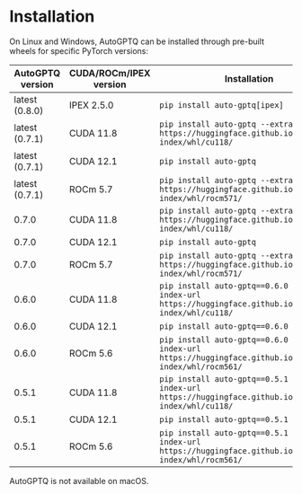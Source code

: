 # Installation

On Linux and Windows, AutoGPTQ can be installed through pre-built wheels for specific PyTorch versions:

| AutoGPTQ version | CUDA/ROCm/IPEX version | Installation                                                                                               | Built against PyTorch |
|------------------|-------------------|------------------------------------------------------------------------------------------------------------|-----------------------|
| latest (0.8.0)   | IPEX 2.5.0        | `pip install auto-gptq[ipex]`                                                                              | 2.5.0+cpu             |
| latest (0.7.1)   | CUDA 11.8         | `pip install auto-gptq --extra-index-url https://huggingface.github.io/autogptq-index/whl/cu118/`          | 2.2.1+cu118           |
| latest (0.7.1)   | CUDA 12.1         | `pip install auto-gptq`                                                                                    | 2.2.1+cu121           |
| latest (0.7.1)   | ROCm 5.7          | `pip install auto-gptq --extra-index-url https://huggingface.github.io/autogptq-index/whl/rocm571/`        | 2.2.1+rocm5.7         |
| 0.7.0   | CUDA 11.8         | `pip install auto-gptq --extra-index-url https://huggingface.github.io/autogptq-index/whl/cu118/`          | 2.2.0+cu118           |
| 0.7.0   | CUDA 12.1         | `pip install auto-gptq`                                                                                    | 2.2.0+cu121           |
| 0.7.0   | ROCm 5.7          | `pip install auto-gptq --extra-index-url https://huggingface.github.io/autogptq-index/whl/rocm571/`        | 2.2.0+rocm5.7         |
| 0.6.0            | CUDA 11.8         | `pip install auto-gptq==0.6.0 --extra-index-url https://huggingface.github.io/autogptq-index/whl/cu118/`   | 2.1.1+cu118           |
| 0.6.0            | CUDA 12.1         | `pip install auto-gptq==0.6.0`                                                                             | 2.1.1+cu121           |
| 0.6.0            | ROCm 5.6          | `pip install auto-gptq==0.6.0 --extra-index-url https://huggingface.github.io/autogptq-index/whl/rocm561/` | 2.1.1+rocm5.6         |
| 0.5.1            | CUDA 11.8         | `pip install auto-gptq==0.5.1 --extra-index-url https://huggingface.github.io/autogptq-index/whl/cu118/`   | 2.1.0+cu118           |
| 0.5.1            | CUDA 12.1         | `pip install auto-gptq==0.5.1`                                                                             | 2.1.0+cu121           |
| 0.5.1            | ROCm 5.6          | `pip install auto-gptq==0.5.1 --extra-index-url https://huggingface.github.io/autogptq-index/whl/rocm561/` | 2.1.0+rocm5.6         |

AutoGPTQ is not available on macOS.